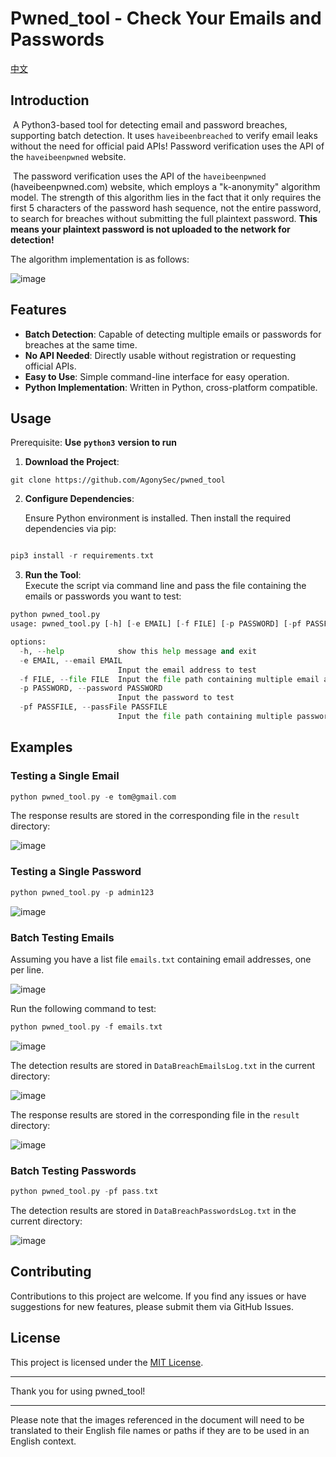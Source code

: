 # Pwned_tool - Check Your Emails and Passwords

[中文][url-doczh]

## Introduction

​	A Python3-based tool for detecting email and password breaches, supporting batch detection. It uses `haveibeenbreached` to verify email leaks without the need for official paid APIs! Password verification uses the API of the `haveibeenpwned` website.

​	The password verification uses the API of the `haveibeenpwned` (haveibeenpwned.com) website, which employs a "k-anonymity" algorithm model. The strength of this algorithm lies in the fact that it only requires the first 5 characters of the password hash sequence, not the entire password, to search for breaches without submitting the full plaintext password. **This means your plaintext password is not uploaded to the network for detection!**

The algorithm implementation is as follows:

![image](README_EN.assets/image-20241023125855-224z3pw.png)

## Features

* **Batch Detection**: Capable of detecting multiple emails or passwords for breaches at the same time.
* **No API Needed**: Directly usable without registration or requesting official APIs.
* **Easy to Use**: Simple command-line interface for easy operation.
* **Python Implementation**: Written in Python, cross-platform compatible.

## Usage

Prerequisite: **Use** **`python3`** **version to run**

1. **Download the Project**:

```
git clone https://github.com/AgonySec/pwned_tool
```

2. **Configure Dependencies**:

   Ensure Python environment is installed. Then install the required dependencies via pip:

```go

pip3 install -r requirements.txt
```

3. **Run the Tool**:  
   Execute the script via command line and pass the file containing the emails or passwords you want to test:

```python
python pwned_tool.py
usage: pwned_tool.py [-h] [-e EMAIL] [-f FILE] [-p PASSWORD] [-pf PASSFILE]

options:
  -h, --help            show this help message and exit
  -e EMAIL, --email EMAIL
                        Input the email address to test
  -f FILE, --file FILE  Input the file path containing multiple email addresses
  -p PASSWORD, --password PASSWORD
                        Input the password to test
  -pf PASSFILE, --passFile PASSFILE
                        Input the file path containing multiple passwords

```

## Examples

### Testing a Single Email

```go
python pwned_tool.py -e tom@gmail.com
```

The response results are stored in the corresponding file in the `result` directory:

![image](README_EN.assets/image-20241023123305-cpmyvyf.png)

### Testing a Single Password

```go
python pwned_tool.py -p admin123
```

![image](README_EN.assets/image-20241023123627-q26tb9r.png)

### Batch Testing Emails

Assuming you have a list file `emails.txt` containing email addresses, one per line.

![image](README_EN.assets/image-20241023124143-jp4jtza.png)

Run the following command to test:

```go
python pwned_tool.py -f emails.txt
```

![image](README_EN.assets/image-20241023124412-qwpwl2w.png)

The detection results are stored in `DataBreachEmailsLog.txt` in the current directory:

![image](README_EN.assets/image-20241023124432-f6c7olz.png)

The response results are stored in the corresponding file in the `result` directory:

![image](README_EN.assets/image-20241023124455-p0p15ny.png)

### Batch Testing Passwords

```go
python pwned_tool.py -pf pass.txt
```

The detection results are stored in `DataBreachPasswordsLog.txt` in the current directory:

![image](README_EN.assets/image-20241023122752-kudi2yc.png)

## Contributing

Contributions to this project are welcome. If you find any issues or have suggestions for new features, please submit them via GitHub Issues.

## License

This project is licensed under the [MIT License](LICENSE).

---

Thank you for using pwned_tool!

---

Please note that the images referenced in the document will need to be translated to their English file names or paths if they are to be used in an English context.

[url-doczh]: README.md